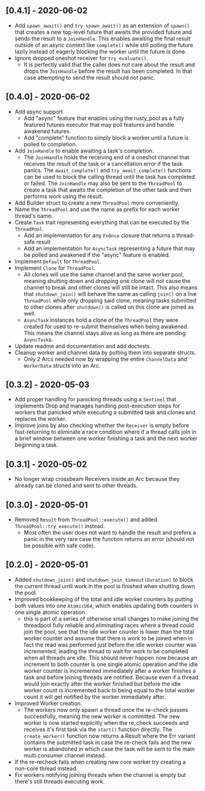 ## [0.4.1] - 2020-06-02

  * Add `spawn_await()` and `try_spawn_await()` as an extension of `spawn()` that creates a new top-level future that awaits
    the provided future and sends the result to a `JoinHandle`. This enables awaiting the final result outside of an async
    context like `complete()` while still polling the future lazily instead of eagerly blocking the worker until the future
    is done.
  * Ignore dropped oneshot receiver for `try_evaluate()`.
    * It is perfectly valid that the caller does not care about the result and drops the `JoinHandle` before
      the result has been completed. In that case attempting to send the result should not panic.

## [0.4.0] - 2020-06-02

  * Add async support
    * Add "async" feature that enables using the rusty_pool as a fully featured futures executor that may poll features
      and handle awakened futures.
    * Add "complete" function to simply block a worker until a future is polled to completion.
  * Add `JoinHandle` to enable awaiting a task's completion.
    * The `JoinHandle` holds the receiving end of a oneshot channel that receives the result of the task or a cancellation
      error if the task panics. The `await_complete()` and `try_await_complete()` functions can be used to block the calling
      thread until the task has completed or failed. The `JoinHandle` may also be sent to the `ThreadPool` to create a task
      that awaits the completion of the other task and then performs work using the result.
  * Add Builder struct to create a new `ThreadPool` more conveniently.
  * Name the `ThreadPool` and use the name as prefix for each worker thread's name.
  * Create `Task` trait representing everything that can be executed by the `ThreadPool`.
    * Add an implementation for any `FnOnce` closure that returns a thread-safe result
    * Add an implementation for `AsyncTask` representing a future that may be polled and awakened if the "async" feature
      is enabled.
  * Implement `Default` for `ThreadPool`.
  * Implement `Clone` for `ThreadPool`.
    * All clones will use the same channel and the same worker pool, meaning shutting down and dropping one clone will
      not cause the channel to break and other clones will still be intact. This also means that `shutdown_join()` will
      behave the same as calling `join()` on a live `ThreadPool` while only dropping said clone, meaning tasks submitted
      to other clones after `shutdown()` is called on this clone are joined as well.
    * `AsyncTask` instances hold a clone of the `ThreadPool` they were created for used to re-submit themselves when
      being awakened. This means the channel stays alive as long as there are pending `AsyncTask`s.
  * Update readme and documentation and add doctests.
  * Cleanup worker and channel data by putting them into separate structs.
    * Only 2 Arcs needed now by wrapping the entire `ChannelData` and `WorkerData` structs into an Arc.

## [0.3.2] - 2020-05-03

  * Add proper handling for panicking threads using a `Sentinel` that implements Drop and manages handling post-execution steps for workers that panicked while executing a
    submitted task and clones and replaces the worker.
  * Improve joins by also checking whether the `Receiver` is empty before fast-returning to eliminate a race condition where if a thread calls join in a brief window
    between one worker finishing a task and the next worker beginning a task.

## [0.3.1] - 2020-05-02

  * No longer wrap crossbeam Receivers inside an Arc because they already can be cloned and sent to other threads.

## [0.3.0] - 2020-05-01

  * Removed `Result` from `ThreadPool::execute()` and added `ThreadPool::try_execute()` instead.
    * Most often the user does not want to handle the result and prefers a panic in the very rare case the function returns an error (should not be possible with safe code).

## [0.2.0] - 2020-05-01

  * Added `shutdown_join()` and `shutdown_join_timeout(Duration)` to block the current thread until work in the pool is finished when shutting down the pool.
  * Improved bookkeeping of the total and idle worker counters by putting both values into one `AtomicU64`, which enables updating both counters in one single atomic operation.
    * this is part of a series of otherwise small changes to make joining the threadpool fully reliable and eliminating races where a thread could join the pool, see
      that the idle worker counter is lower than the total worker counter and assume that there is work to be joined when in fact the read was performed just before
      the idle worker counter was incremented, leading the thread to wait for work to be completed when all threads are idle. This should never happen now because
      an increment to both counter is one single atomic operation and the idle worker counter is incremented immediately after a worker finishes a task and before
      joining threads are notified. Because even if a thread would join exactly after the worker finished but before the idle worker count is incremented back to
      being equal to the total worker count it will get notified by the worker immediately after.
  * Improved Worker creation.
    * The workers now only spawn a thread once the re-check passes successfully, meaning the new worker is committed. The new worker is now started explicitly
      when the re_check succeeds and receives it's first task via the `start()` function directly. The `create_worker()` function now returns a Result where
      the Err variant contains the submitted task in case the re-check fails and the new worker is abandoned in which case the task will be sent to the main
      multi consumer channel instead.
  * If the re-recheck fails when creating new core worker try creating a non-core thread instead.
  * Fix workers notifying joining threads when the channel is empty but there's still threads executing work.